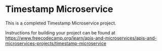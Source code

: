 # Timestamp Microservice

This is a completed Timestamp Microservice project. 

Instructions for building your project can be found at https://www.freecodecamp.org/learn/apis-and-microservices/apis-and-microservices-projects/timestamp-microservice
